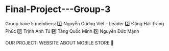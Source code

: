 # Final-Project---Group-3
Group have 5 members:
1️⃣ Nguyễn Cường Việt - Leader
2️⃣ Đặng Hải Trang Phúc
3️⃣ Trịnh Anh Tú
4️⃣ Tăng Quốc Minh
5️⃣ Nguyễn Đức Mạnh

OUR PROJECT: WEBSITE ABOUT MOBILE STORE 📱
